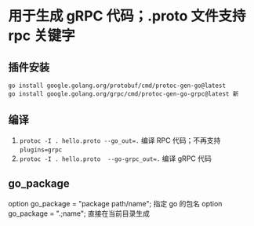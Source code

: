 # 用于生成 gRPC 代码；.proto 文件支持 rpc 关键字

## 插件安装

```she
go install google.golang.org/protobuf/cmd/protoc-gen-go@latest
go install google.golang.org/grpc/cmd/protoc-gen-go-grpc@latest 新
```

## 编译

1. `protoc -I . hello.proto --go_out=.` 编译 RPC 代码；不再支持`plugins=grpc`
1. `protoc -I . hello.proto  --go-grpc_out=.` 编译 gRPC 代码

## go_package

option go_package = "package path/name"; 指定 go 的包名
option go_package = ".;name"; 直接在当前目录生成
